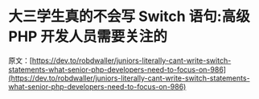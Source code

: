 # 大三学生真的不会写 Switch 语句:高级 PHP 开发人员需要关注的

原文：[https://dev.to/robdwaller/juniors-literally-cant-write-switch-statements-what-senior-php-developers-need-to-focus-on-986](https://dev.to/robdwaller/juniors-literally-cant-write-switch-statements-what-senior-php-developers-need-to-focus-on-986)